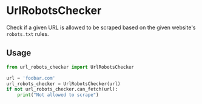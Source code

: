 # UrlRobotsChecker

Check if a given URL is allowed to be scraped based on the given website's `robots.txt` rules.

## Usage

```python
from url_robots_checker import UrlRobotsChecker

url = 'foobar.com'
url_robots_checker = UrlRobotsChecker(url)
if not url_robots_checker.can_fetch(url):
    print("Not allowed to scrape")
```
